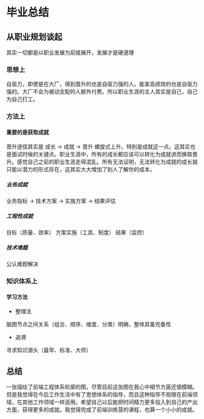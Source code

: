 # 毕业总结

## 从职业规划谈起

其实一切都是以职业发展为前提展开，发展才是硬道理

### 思想上

自驱力，即使是在大厂，得到晋升的也是自驱力强的人。能拿高绩效的也是自驱力强的。大厂不会为被动支配的人额外付费。所以职业生涯的主人其实是自己，自己为自己打工。

### 方法上

#### 重要的是获取成就

晋升途径其实是 成长 -> 成就 -> 晋升 螺旋式上升。特别是成就这一点。这其实也是面试时候的关键点。职业生涯中，所有的成长都应该可以转化为成就进而换取晋升。感觉自己之前的职业生涯走得混乱。所有无法证明，无法转化为成就的成长就只能以潜力的形式存在，这其实大大增加了别人了解你的成本。

##### 业务成就

业务指标 -> 技术方案 -> 实施方案 -> 结果评估

##### 工程性成就

目标（质量、效率） 方案实施（工具、制度） 结果（监控）

##### 技术难题

公认难题解决

### 知识体系上

#### 学习方法

* 整理法

脑图节点之间关系（组合、顺序、维度、分类）明确，整体具备完备性

* 追溯

寻求知识源头（最早、标准、大师）


## 总结
一张描绘了前端工程体系轮廓的图，尽管目前这张图在我心中细节方面还很模糊。但是我觉得在今后工作生活中有了思想体系的指导，而且这种指导不局限在前端领域，在其他工作领域一样适用。希望自己以后能把时间精力更多投入到自己的产出方面，获得更多的成就。我觉得完成了前端训练营的课程，也算一个小小的成就。



